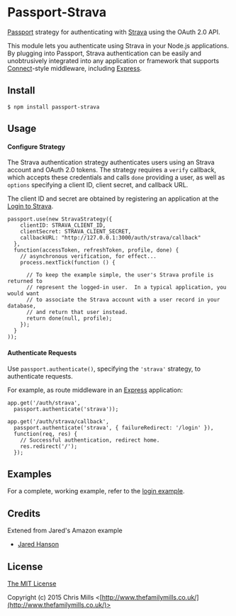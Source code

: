# Passport-Strava

[Passport](https://github.com/millsy/passport-strava) strategy for authenticating
with [Strava](http://www.strava.com/) using the OAuth 2.0 API.

This module lets you authenticate using Strava in your Node.js applications.  By
plugging into Passport, Strava authentication can be easily and unobtrusively
integrated into any application or framework that supports
[Connect](http://www.senchalabs.org/connect/)-style middleware, including
[Express](http://expressjs.com/).

## Install

    $ npm install passport-strava

## Usage

#### Configure Strategy

The Strava authentication strategy authenticates users using an Strava
account and OAuth 2.0 tokens.  The strategy requires a `verify` callback, which
accepts these credentials and calls `done` providing a user, as well as
`options` specifying a client ID, client secret, and callback URL.

The client ID and secret are obtained by registering an application at the
[Login to Strava](https://www.strava.com/developers).

    passport.use(new StravaStrategy({
        clientID: STRAVA_CLIENT_ID,
        clientSecret: STRAVA_CLIENT_SECRET,
        callbackURL: "http://127.0.0.1:3000/auth/strava/callback"
      },
      function(accessToken, refreshToken, profile, done) {
	    // asynchronous verification, for effect...
	    process.nextTick(function () {
      
	      // To keep the example simple, the user's Strava profile is returned to
	      // represent the logged-in user.  In a typical application, you would want
	      // to associate the Strava account with a user record in your database,
	      // and return that user instead.
	      return done(null, profile);
	    });
      }
    ));

#### Authenticate Requests

Use `passport.authenticate()`, specifying the `'strava'` strategy, to
authenticate requests.

For example, as route middleware in an [Express](http://expressjs.com/)
application:

    app.get('/auth/strava',
      passport.authenticate('strava'));

    app.get('/auth/strava/callback', 
      passport.authenticate('strava', { failureRedirect: '/login' }),
      function(req, res) {
        // Successful authentication, redirect home.
        res.redirect('/');
      });

## Examples

For a complete, working example, refer to the [login example](https://github.com/millsy/passport-strava/tree/master/examples/login).

## Credits

Extened from Jared's Amazon example
  - [Jared Hanson](http://github.com/jaredhanson)

## License

[The MIT License](http://opensource.org/licenses/MIT)

Copyright (c) 2015 Chris Mills <[http://www.thefamilymills.co.uk/](http://www.thefamilymills.co.uk/)>
